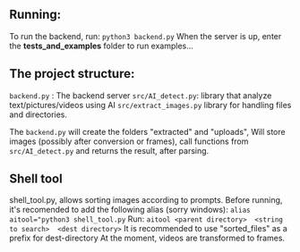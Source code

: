 
## Running:

To run the backend, run: 
`python3 backend.py`
When the server is up, enter the **tests_and_examples**  folder to run examples... 

## The project structure: 
`backend.py` : The backend server 
`src/AI_detect.py`:  library that analyze text/pictures/videos using AI
`src/extract_images.py` library for handling files and directories. 

The `backend.py` will create the folders "extracted" and "uploads", 
Will store images (possibly after conversion or frames), call functions from `src/AI_detect.py` and returns the result, after parsing. 

## Shell tool 
shell_tool.py, allows sorting images according to prompts. 
Before running, it's recomended to add the following alias (sorry windows): 
`alias aitool="python3 shell_tool.py`
Run: 
`aitool <parent directory>  <string to search>  <dest directory>`
It is recommended to use "sorted_files" as a prefix for dest-directory
At the moment, videos are transformed to frames. 
